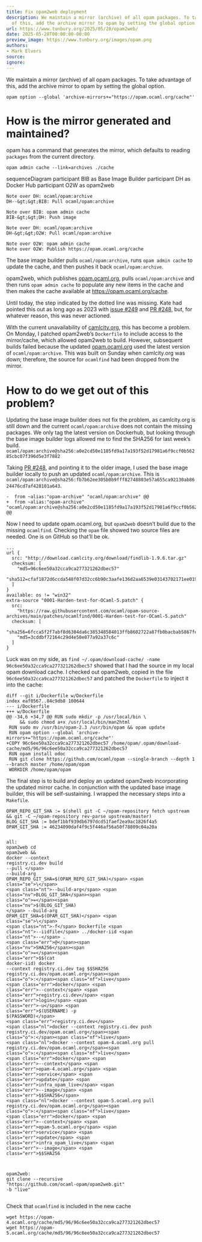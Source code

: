 ```yaml
---
title: Fix opam2web deployment
description: We maintain a mirror (archive) of all opam packages. To take advantage
  of this, add the archive mirror to opam by setting the global option.
url: https://www.tunbury.org/2025/05/28/opam2web/
date: 2025-05-28T00:00:00-00:00
preview_image: https://www.tunbury.org/images/opam.png
authors:
- Mark Elvers
source:
ignore:
---
```


<p>We maintain a mirror (archive) of all opam packages. To take advantage of this, add the archive mirror to opam by setting the global option.</p>

<div class="language-sh highlighter-rouge"><div class="highlight"><pre class="highlight"><code>opam option <span class="nt">--global</span> <span class="s1">'archive-mirrors+="https://opam.ocaml.org/cache"'</span>
</code></pre></div></div>

<h1>How is the mirror generated and maintained?</h1>

<p>opam has a command that generates the mirror, which defaults to reading <code class="language-plaintext highlighter-rouge">packages</code> from the current directory.</p>

<div class="language-sh highlighter-rouge"><div class="highlight"><pre class="highlight"><code>opam admin cache <span class="nt">--link</span><span class="o">=</span>archives ./cache
</code></pre></div></div>

<div class="mermaid">
sequenceDiagram
    participant BIB as Base Image Builder
    participant DH as Docker Hub
    participant O2W as opam2web

    Note over DH: ocaml/opam:archive
    DH--&gt;&gt;BIB: Pull ocaml/opam:archive

    Note over BIB: opam admin cache
    BIB-&gt;&gt;DH: Push image

    Note over DH: ocaml/opam:archive
    DH-&gt;&gt;O2W: Pull ocaml/opam:archive

    Note over O2W: opam admin cache
    Note over O2W: Publish https://opam.ocaml.org/cache
</div>

<p>The base image builder pulls <code class="language-plaintext highlighter-rouge">ocaml/opam:archive</code>, runs <code class="language-plaintext highlighter-rouge">opam admin cache</code> to update the cache, and then pushes it back <code class="language-plaintext highlighter-rouge">ocaml/opam:archive</code>.</p>

<p>opam2web, which publishes <a href="https://opam.ocaml.org">opam.ocaml.org</a>, pulls <code class="language-plaintext highlighter-rouge">ocaml/opam:archive</code> and then runs <code class="language-plaintext highlighter-rouge">opam admin cache</code> to populate any new items in the cache and then makes the cache available at <a href="https://opam.ocaml.org/cache">https://opam.ocaml.org/cache</a>.</p>

<p>Until today, the step indicated by the dotted line was missing. Kate had pointed this out as long ago as 2023 with <a href="https://github.com/ocurrent/docker-base-images/issues/249">issue #249</a> and <a href="https://github.com/ocurrent/docker-base-images/pull/248">PR #248</a>, but, for whatever reason, this was never actioned.</p>

<p>With the current unavailability of <a href="https://www.tunbury.org/camlcity.org">camlcity.org</a>, this has become a problem. On Monday, I patched opam2web’s <code class="language-plaintext highlighter-rouge">Dockerfile</code> to include access to the mirror/cache, which allowed opam2web to build. However, subsequent builds failed because the updated <a href="https://opam.ocaml.org">opam.ocaml.org</a> used the latest version of <code class="language-plaintext highlighter-rouge">ocaml/opam:archive</code>. This was built on Sunday when camlcity.org was down; therefore, the source for <code class="language-plaintext highlighter-rouge">ocamlfind</code> had been dropped from the mirror.</p>

<h1>How to do we get out of this problem?</h1>

<p>Updating the base image builder does not fix the problem, as camlcity.org is still down and the current <code class="language-plaintext highlighter-rouge">ocaml/opam:archive</code> does not contain the missing packages. We only tag the latest version on Dockerhub, but looking through the base image builder logs allowed me to find the SHA256 for last week’s build.  <code class="language-plaintext highlighter-rouge">ocaml/opam:archive@sha256:a0e2cd50e1185fd9a17a193f52d17981a6f9ccf0b56285cbc07f396d5e3f7882</code></p>

<p>Taking <a href="https://github.com/ocurrent/docker-base-images/pull/248">PR #248</a>, and pointing it to the older image, I used the base image builder locally to push an updated <code class="language-plaintext highlighter-rouge">ocaml/opam:archive</code>. This is <code class="language-plaintext highlighter-rouge">ocaml/opam:archive@sha256:fb7b62ee305b0b9fff82748803e57a655ca92130ab8624476cd7af428101a643</code>.</p>

<div class="language-plaintext highlighter-rouge"><div class="highlight"><pre class="highlight"><code>-  from ~alias:"opam-archive" "ocaml/opam:archive" @@
+  from ~alias:"opam-archive" "ocaml/opam:archive@sha256:a0e2cd50e1185fd9a17a193f52d17981a6f9ccf0b56285cbc07f396d5e3f7882" @@
</code></pre></div></div>

<p>Now I need to update opam.ocaml.org, but <code class="language-plaintext highlighter-rouge">opam2web</code> doesn’t build due to the missing <code class="language-plaintext highlighter-rouge">ocamlfind</code>.  Checking the <code class="language-plaintext highlighter-rouge">opam</code> file showed two source files are needed. One is on GitHub so that’ll be ok.</p>

<div class="language-plaintext highlighter-rouge"><div class="highlight"><pre class="highlight"><code>...
url {
  src: "http://download.camlcity.org/download/findlib-1.9.6.tar.gz"
  checksum: [
    "md5=96c6ee50a32cca9ca277321262dbec57"
    "sha512=cfaf1872d6ccda548f07d32cc6b90c3aafe136d2aa6539e03143702171ee0199add55269bba894c77115535dc46a5835901a5d7c75768999e72db503bfd83027"
  ]
}
available: os != "win32"
extra-source "0001-Harden-test-for-OCaml-5.patch" {
  src:
    "https://raw.githubusercontent.com/ocaml/opam-source-archives/main/patches/ocamlfind/0001-Harden-test-for-OCaml-5.patch"
  checksum: [
    "sha256=6fcca5f2f7abf8d6304da6c385348584013ffb8602722a87fb0bacbab5867fe8"
    "md5=3cddbf72164c29d4e50e077a92a37c6c"
  ]
}
</code></pre></div></div>

<p>Luck was on my side, as <code class="language-plaintext highlighter-rouge">find ~/.opam/download-cache/ -name 96c6ee50a32cca9ca277321262dbec57</code> showed that I had the source in my local opam download cache. I checked out opam2web, copied in the file <code class="language-plaintext highlighter-rouge">96c6ee50a32cca9ca277321262dbec57</code> and patched the <code class="language-plaintext highlighter-rouge">Dockerfile</code> to inject it into the cache:</p>

<div class="language-plaintext highlighter-rouge"><div class="highlight"><pre class="highlight"><code>diff --git i/Dockerfile w/Dockerfile
index eaf0567..84c9db8 100644
--- i/Dockerfile
+++ w/Dockerfile
@@ -34,6 +34,7 @@ RUN sudo mkdir -p /usr/local/bin \
     &amp;&amp; sudo chmod a+x /usr/local/bin/man2html
 RUN sudo mv /usr/bin/opam-2.3 /usr/bin/opam &amp;&amp; opam update
 RUN opam option --global 'archive-mirrors+="https://opam.ocaml.org/cache"'
+COPY 96c6ee50a32cca9ca277321262dbec57 /home/opam/.opam/download-cache/md5/96/96c6ee50a32cca9ca277321262dbec57
 RUN opam install odoc
 RUN git clone https://github.com/ocaml/opam --single-branch --depth 1 --branch master /home/opam/opam
 WORKDIR /home/opam/opam
</code></pre></div></div>

<p>The final step is to build and deploy an updated opam2web incorporating the updated mirror cache. In conjunction with the updated base image builder, this will be self-sustaining. I wrapped the necessary steps into a <code class="language-plaintext highlighter-rouge">Makefile</code>.</p>

<div class="language-makefile highlighter-rouge"><div class="highlight"><pre class="highlight"><code><span class="nv">OPAM_REPO_GIT_SHA</span> <span class="o">:=</span> <span class="nf">$(</span><span class="nb">shell</span> git <span class="nt">-C</span> ~/opam-repository fetch upstream <span class="o">&amp;&amp;</span> git <span class="nt">-C</span> ~/opam-repository rev-parse upstream/master<span class="nf">)</span>
<span class="nv">BLOG_GIT_SHA</span> <span class="o">:=</span> bdef1bbf939db6797dcd51faef2ea9ac1826f4a5
<span class="nv">OPAM_GIT_SHA</span> <span class="o">:=</span> 46234090daf4f9c5f446af56a50f78809c04a20a

<span class="nl">all</span><span class="o">:</span>    <span class="nf">opam2web</span>
        <span class="err">cd</span> <span class="err">opam2web</span> <span class="err">&amp;&amp;</span> <span class="err">docker</span> <span class="err">--context</span> <span class="err">registry.ci.dev</span> <span class="err">build</span> <span class="err">--pull</span> <span class="err">\</span>
                <span class="err">--build-arg</span> <span class="nv">OPAM_REPO_GIT_SHA</span><span class="o">=</span><span class="nv">$(OPAM_REPO_GIT_SHA)</span> <span class="se">\</span>
                <span class="nt">--build-arg</span> <span class="nv">BLOG_GIT_SHA</span><span class="o">=</span><span class="nv">$(BLOG_GIT_SHA)</span> <span class="se">\</span>
                <span class="nt">--build-arg</span> <span class="nv">OPAM_GIT_SHA</span><span class="o">=</span><span class="nv">$(OPAM_GIT_SHA)</span> <span class="se">\</span>
                <span class="nt">-f</span> Dockerfile <span class="nt">--iidfile</span> ../docker-iid <span class="nt">--</span> .
        <span class="err">@</span><span class="nv">SHA256</span><span class="o">=</span><span class="err">$$</span><span class="o">(</span><span class="nb">cat </span>docker-iid<span class="o">)</span>
        <span class="nl">docker --context registry.ci.dev tag $$SHA256 registry.ci.dev/opam.ocaml.org</span><span class="o">:</span><span class="nf">live</span>
        <span class="err">docker</span> <span class="err">--context</span> <span class="err">registry.ci.dev</span> <span class="err">login</span> <span class="err">-u</span> <span class="err">$(USERNAME)</span> <span class="err">-p</span> <span class="err">$(PASSWORD)</span> <span class="err">registry.ci.dev</span>
        <span class="nl">docker --context registry.ci.dev push registry.ci.dev/opam.ocaml.org</span><span class="o">:</span><span class="nf">live</span>
        <span class="nl">docker --context opam-4.ocaml.org pull registry.ci.dev/opam.ocaml.org</span><span class="o">:</span><span class="nf">live</span>
        <span class="err">docker</span> <span class="err">--context</span> <span class="err">opam-4.ocaml.org</span> <span class="err">service</span> <span class="err">update</span> <span class="err">infra_opam_live</span> <span class="err">--image</span> <span class="err">$$SHA256</span>
        <span class="nl">docker --context opam-5.ocaml.org pull registry.ci.dev/opam.ocaml.org</span><span class="o">:</span><span class="nf">live</span>
        <span class="err">docker</span> <span class="err">--context</span> <span class="err">opam-5.ocaml.org</span> <span class="err">service</span> <span class="err">update</span> <span class="err">infra_opam_live</span> <span class="err">--image</span> <span class="err">$$SHA256</span>

<span class="nl">opam2web</span><span class="o">:</span>
        <span class="nl">git clone --recursive "https</span><span class="o">:</span><span class="nf">//github.com/ocaml-opam/opam2web.git" -b "live"</span>
</code></pre></div></div>

<p>Check that <code class="language-plaintext highlighter-rouge">ocamlfind</code> is included in the new cache</p>

<div class="language-sh highlighter-rouge"><div class="highlight"><pre class="highlight"><code>wget https://opam-4.ocaml.org/cache/md5/96/96c6ee50a32cca9ca277321262dbec57
wget https://opam-5.ocaml.org/cache/md5/96/96c6ee50a32cca9ca277321262dbec57

</code></pre></div></div>
